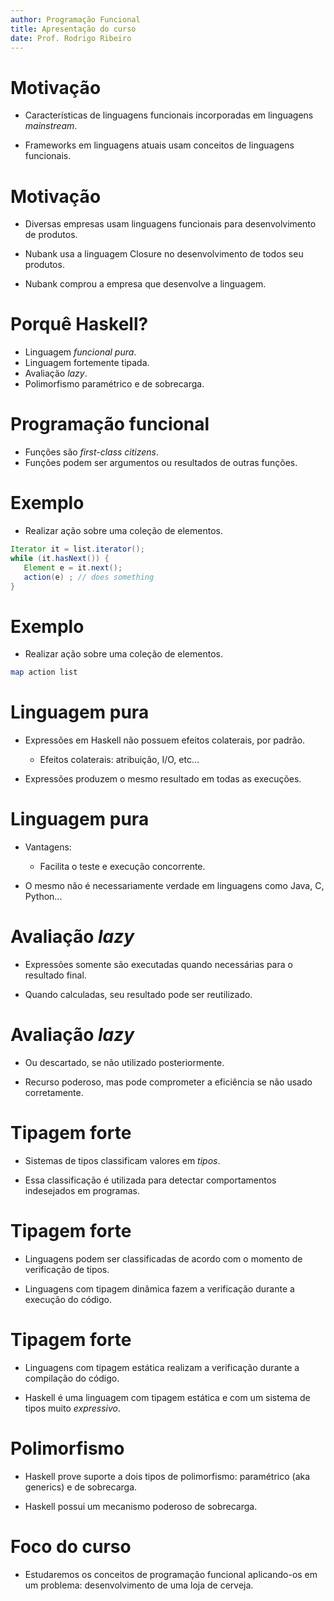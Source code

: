 ```yaml
---
author: Programação Funcional
title: Apresentação do curso
date: Prof. Rodrigo Ribeiro
---
```


Motivação
==========

- Características de linguagens funcionais incorporadas
em linguagens _mainstream_.

- Frameworks em linguagens atuais usam conceitos de 
linguagens funcionais.

Motivação
==========

- Diversas empresas usam linguagens funcionais para 
desenvolvimento de produtos.

- Nubank usa a linguagem Closure no desenvolvimento de 
todos seu produtos.

- Nubank comprou a empresa que desenvolve a linguagem.


Porquê Haskell?
==============

- Linguagem _funcional pura_.
- Linguagem fortemente tipada.
- Avaliação _lazy_.
- Polimorfismo paramétrico e de sobrecarga.

Programação funcional
=====================

- Funções são _first-class citizens_.
- Funções podem ser argumentos ou resultados de 
outras funções.

Exemplo
=======

- Realizar ação sobre uma coleção de elementos.

```java
Iterator it = list.iterator();
while (it.hasNext()) {
   Element e = it.next();
   action(e) ; // does something
}
```````

Exemplo
=======

- Realizar ação sobre uma coleção de elementos.

```haskell
map action list
```

Linguagem pura
==============

- Expressões em Haskell não possuem efeitos colaterais, por padrão.
     - Efeitos colaterais: atribuição, I/O, etc...

- Expressões produzem o mesmo resultado em todas as execuções.


Linguagem pura
==============

- Vantagens:
     - Facilita o teste e execução concorrente.

- O mesmo não é necessariamente verdade em linguagens 
como Java, C, Python...


Avaliação _lazy_
================

- Expressões somente são executadas quando necessárias
para o resultado final.

- Quando calculadas, seu resultado pode ser reutilizado.


Avaliação _lazy_
================

- Ou descartado, se não utilizado posteriormente.

- Recurso poderoso, mas pode comprometer a eficiência 
se não usado corretamente.

Tipagem forte
=============

- Sistemas de tipos classificam valores em _tipos_.

- Essa classificação é utilizada para detectar comportamentos 
indesejados em programas.


Tipagem forte
=============

- Linguagens podem ser classificadas de acordo com 
o momento de verificação de tipos.

- Linguagens com tipagem dinâmica fazem a verificação
durante a execução do código.


Tipagem forte
=============

- Linguagens com tipagem estática realizam a verificação
durante a compilação do código.

- Haskell é uma linguagem com tipagem estática e com 
um sistema de tipos muito _expressivo_.


Polimorfismo
============

- Haskell prove suporte a dois tipos de polimorfismo: 
paramétrico (aka generics) e de sobrecarga.

- Haskell possui um mecanismo poderoso de sobrecarga.


Foco do curso
=============

- Estudaremos os conceitos de programação funcional
aplicando-os em um problema: desenvolvimento de uma loja 
de cerveja.

